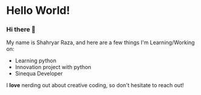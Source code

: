 # Hello World!

### Hi there 👋
My name is Shahryar Raza, and here are a few things I'm Learning/Working on:

- Learning python
- Innovation project with python
- Sinequa Developer

I **love** nerding out about creative coding, so don't hesitate to reach out!
